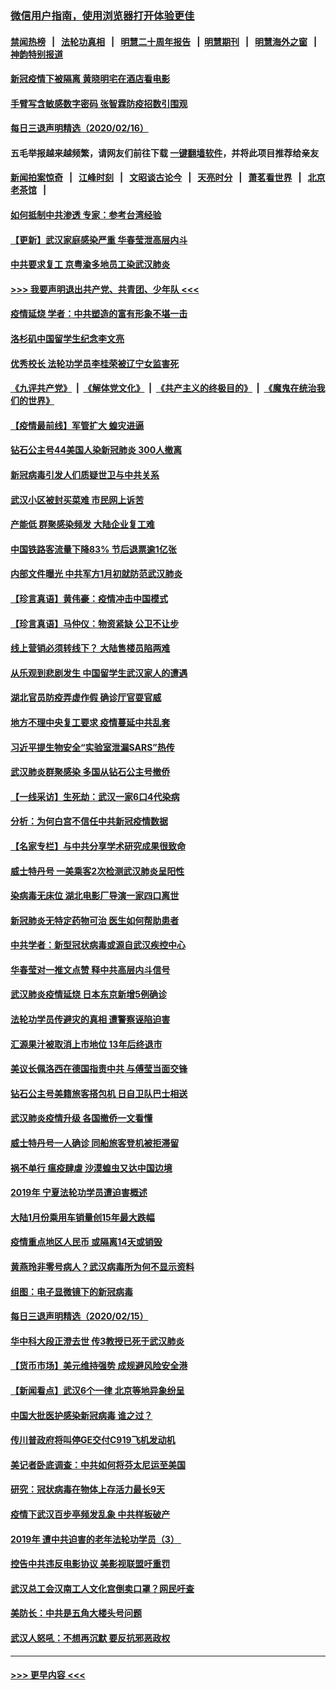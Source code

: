 ### [微信用户指南，使用浏览器打开体验更佳](https://github.com/gfw-breaker/banned-news1/blob/master/indexes/wechat-guide.md?t=0)
#### [禁闻热榜](热点新闻.md?t=0)  &nbsp;&nbsp;|&nbsp;&nbsp; [法轮功真相](https://github.com/gfw-breaker/truth/blob/master/README.md?t=0) &nbsp;&nbsp;|&nbsp;&nbsp; [明慧二十周年报告](https://github.com/gfw-breaker/mh-reports/blob/master/README.md?t=0) &nbsp;&nbsp;|&nbsp;&nbsp;[明慧期刊](https://github.com/gfw-breaker/mh-qikan) &nbsp;&nbsp;|&nbsp;&nbsp; [明慧海外之窗](https://github.com/gfw-breaker/mh-news/blob/master/README.md?t=0) &nbsp;&nbsp;|&nbsp;&nbsp; [神韵特别报道](https://github.com/gfw-breaker/mh-news/blob/master/shenyun.md?t=0)
#### [新冠疫情下被隔离 黄晓明宅在酒店看电影](../pages/nsc413/n11873505.md?t=02171256) 
#### [手臂写含敏感数字密码 张智霖防疫招数引围观](../pages/nsc413/n11873637.md?t=02171256) 
#### [每日三退声明精选（2020/02/16）](../pages/nsc413/n11874194.md?t=02171256) 
#### 五毛举报越来越频繁，请网友们前往下载 [一键翻墙软件](https://github.com/gfw-breaker/ssr-accounts)，并将此项目推荐给亲友
#### [新闻拍案惊奇](https://github.com/gfw-breaker/banned-news1/blob/master/pages/link4.md) &nbsp;&nbsp;|&nbsp;&nbsp; [江峰时刻](https://github.com/gfw-breaker/banned-news1/blob/master/pages/link4.md) &nbsp;&nbsp;|&nbsp;&nbsp; [文昭谈古论今](https://github.com/gfw-breaker/banned-news1/blob/master/pages/link4.md) &nbsp;&nbsp;|&nbsp;&nbsp; [天亮时分](https://github.com/gfw-breaker/banned-news1/blob/master/pages/link4.md) &nbsp;&nbsp;|&nbsp;&nbsp; [萧茗看世界](https://github.com/gfw-breaker/banned-news1/blob/master/pages/link4.md) &nbsp;&nbsp;|&nbsp;&nbsp; [北京老茶馆](https://github.com/gfw-breaker/banned-news1/blob/master/pages/link4.md) &nbsp;&nbsp;|&nbsp;&nbsp; 
#### [如何抵制中共渗透 专家：参考台湾经验](../pages/nsc413/n11874101.md?t=02171256) 
#### [【更新】武汉家庭感染严重 华春莹泄高层内斗](../pages/nsc413/n11801312.md?t=02171256) 
#### [中共要求复工 京粤渝多地员工染武汉肺炎](../pages/nsc413/n11873773.md?t=02171256) 
#### [>>> 我要声明退出共产党、共青团、少年队 <<<](https://github.com/begood0513/goodnews/blob/master/quit/letter.md) 
#### [疫情延烧 学者：中共塑造的富有形象不堪一击](../pages/nsc413/n11873070.md?t=02171256) 
#### [洛杉矶中国留学生纪念李文亮](../pages/nsc413/n11873714.md?t=02171256) 
#### [优秀校长 法轮功学员李桂荣被辽宁女监害死](../pages/nsc413/n11873018.md?t=02171256) 
#### [《九评共产党》](https://github.com/begood0513/9ping.md/blob/master/README.md) &nbsp;|&nbsp; [《解体党文化》](../../../../jtdwh.md/blob/master/README.md)  &nbsp;|&nbsp; [《共产主义的终极目的》](../../../../gczydzjmd.md/blob/master/README.md) &nbsp;|&nbsp; [《魔鬼在统治我们的世界》](../../../../mgztzwmdsj.md/blob/master/README.md) 
#### [【疫情最前线】军管扩大 蝗灾进逼](../pages/nsc413/n11873780.md?t=02171256) 
#### [钻石公主号44美国人染新冠肺炎 300人撤离](../pages/nsc413/n11873826.md?t=02171256) 
#### [新冠病毒引发人们质疑世卫与中共关系](../pages/nsc413/n11873837.md?t=02171256) 
#### [武汉小区被封买菜难 市民网上诉苦](../pages/nsc413/n11873707.md?t=02171256) 
#### [产能低 群聚感染频发 大陆企业复工难](../pages/nsc413/n11873747.md?t=02171256) 
#### [中国铁路客流量下降83% 节后退票逾1亿张](../pages/nsc413/n11873635.md?t=02171256) 
#### [内部文件曝光 中共军方1月初就防范武汉肺炎](../pages/nsc413/n11873529.md?t=02171256) 
#### [【珍言真语】黄伟豪：疫情冲击中国模式](../pages/nsc413/n11873482.md?t=02171256) 
#### [【珍言真语】马仲仪：物资紧缺 公卫不让步](../pages/nsc413/n11872315.md?t=02171256) 
#### [线上营销必须转线下？ 大陆售楼员陷两难](../pages/nsc413/n11873551.md?t=02171256) 
#### [从乐观到悲剧发生 中国留学生武汉家人的遭遇](../pages/nsc413/n11873542.md?t=02171256) 
#### [湖北官员防疫弄虚作假 确诊厅官耍官威](../pages/nsc413/n11873399.md?t=02171256) 
#### [地方不理中央复工要求 疫情蔓延中共乱套](../pages/nsc413/n11869476.md?t=02171256) 
#### [习近平提生物安全“实验室泄漏SARS”热传](../pages/nsc413/n11873501.md?t=02171256) 
#### [武汉肺炎群聚感染 多国从钻石公主号撤侨](../pages/nsc413/n11873416.md?t=02171256) 
#### [【一线采访】生死劫：武汉一家6口4代染病](../pages/nsc413/n11872460.md?t=02171256) 
#### [分析：为何白宫不信任中共新冠疫情数据](../pages/nsc413/n11872473.md?t=02171256) 
#### [【名家专栏】与中共分享学术研究成果很致命](../pages/nsc413/n11871916.md?t=02171256) 
#### [威士特丹号 一美乘客2次检测武汉肺炎呈阳性](../pages/nsc413/n11873169.md?t=02171256) 
#### [染病毒无床位 湖北电影厂导演一家四口离世](../pages/nsc413/n11873154.md?t=02171256) 
#### [新冠肺炎无特定药物可治 医生如何帮助患者](../pages/nsc413/n11868234.md?t=02171256) 
#### [中共学者：新型冠状病毒或源自武汉疾控中心](../pages/nsc413/n11872811.md?t=02171256) 
#### [华春莹对一推文点赞 释中共高层内斗信号](../pages/nsc413/n11872861.md?t=02171256) 
#### [武汉肺炎疫情延烧 日本东京新增5例确诊](../pages/nsc413/n11873025.md?t=02171256) 
#### [法轮功学员传避灾的真相 遭警察诬陷迫害](../pages/nsc413/n11869217.md?t=02171256) 
#### [汇源果汁被取消上市地位 13年后终退市](../pages/nsc413/n11872672.md?t=02171256) 
#### [美议长佩洛西在德国指责中共 与傅莹当面交锋](../pages/nsc413/n11872375.md?t=02171256) 
#### [钻石公主号美籍旅客搭包机 日自卫队巴士相送](../pages/nsc413/n11872947.md?t=02171256) 
#### [武汉肺炎疫情升级 各国撤侨一文看懂](../pages/nsc413/n11859313.md?t=02171256) 
#### [威士特丹号一人确诊 同船旅客登机被拒滞留](../pages/nsc413/n11872823.md?t=02171256) 
#### [祸不单行 瘟疫肆虐 沙漠蝗虫又达中国边境](../pages/nsc413/n11872485.md?t=02171256) 
#### [2019年 宁夏法轮功学员遭迫害概述](../pages/nsc413/n11858807.md?t=02171256) 
#### [大陆1月份乘用车销量创15年最大跌幅](../pages/nsc413/n11872290.md?t=02171256) 
#### [疫情重点地区人民币 或隔离14天或销毁](../pages/nsc413/n11872461.md?t=02171256) 
#### [黄燕玲非零号病人？武汉病毒所为何不显示资料](../pages/nsc413/n11872240.md?t=02171256) 
#### [组图：电子显微镜下的新冠病毒](../pages/nsc413/n11872057.md?t=02171256) 
#### [每日三退声明精选（2020/02/15）](../pages/nsc413/n11872255.md?t=02171256) 
#### [华中科大段正澄去世 传3教授已死于武汉肺炎](../pages/nsc413/n11872056.md?t=02171256) 
#### [【货币市场】美元维持强势 成规避风险安全港](../pages/nsc413/n11871937.md?t=02171256) 
#### [【新闻看点】武汉6个一律 北京等地异象纷呈](../pages/nsc413/n11871818.md?t=02171256) 
#### [中国大批医护感染新冠病毒 谁之过？](../pages/nsc413/n11871790.md?t=02171256) 
#### [传川普政府将叫停GE交付C919飞机发动机](../pages/nsc413/n11871600.md?t=02171256) 
#### [美记者卧底调查：中共如何将芬太尼运至美国](../pages/nsc413/n11871821.md?t=02171256) 
#### [研究：冠状病毒在物体上存活力最长9天](../pages/nsc413/n11871871.md?t=02171256) 
#### [疫情下武汉百步亭频发乱象 中共样板破产](../pages/nsc413/n11871457.md?t=02171256) 
#### [2019年 遭中共迫害的老年法轮功学员（3） ](../pages/nsc413/n11830056.md?t=02171256) 
#### [控告中共违反电影协议 美影视联盟吁重罚](../pages/nsc413/n11871820.md?t=02171256) 
#### [武汉总工会汉南工人文化宫倒卖口罩？网民吁查](../pages/nsc413/n11871739.md?t=02171256) 
#### [美防长：中共是五角大楼头号问题](../pages/nsc413/n11871768.md?t=02171256) 
#### [武汉人怒吼：不想再沉默 要反抗邪恶政权](../pages/nsc413/n11871584.md?t=02171256) 

----
#### [ >>> 更早内容 <<< ](../indexes/nsc413-earlier.md)
